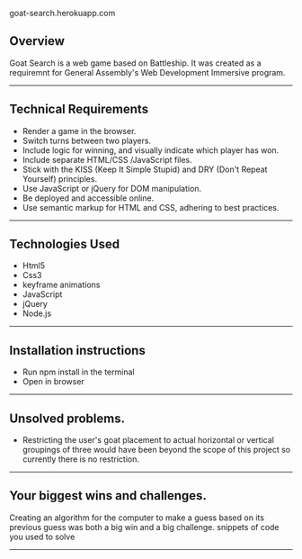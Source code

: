 goat-search.herokuapp.com

## Overview
Goat Search is a web game based on Battleship. It was created as a requiremnt for General Assembly's Web Development Immersive program.




---

## Technical Requirements


- Render a game in the browser.
- Switch turns between two players.
- Include logic for winning, and visually indicate which player has won.
- Include separate HTML/CSS /JavaScript files.
- Stick with the KISS (Keep It Simple Stupid) and DRY (Don't Repeat Yourself) principles.
- Use JavaScript or jQuery for DOM manipulation.
- Be deployed and accessible online.
- Use semantic markup for HTML and CSS, adhering to best practices.

***

## Technologies Used


- Html5
- Css3
- keyframe animations
- JavaScript
- jQuery
- Node.js

***



## Installation instructions



- Run npm install in the terminal
- Open in browser

***

 ## Unsolved problems.
 
 
 - Restricting the user's goat placement to actual horizontal or vertical groupings of three would have been beyond the scope of this project so currently there is no restriction.

***

 ## Your biggest wins and challenges.
 
 
 Creating an algorithm for the computer to make a guess based on its previous guess was both a big win and a big challenge.
snippets of code you used to solve



***












